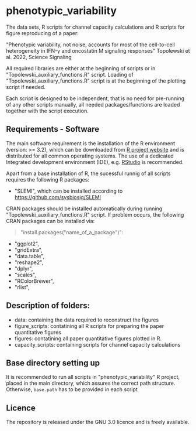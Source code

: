 # phenotypic_variability
The data sets, R scripts for channel capacity calculations and R scripts for figure reproducing of a paper:

"Phenotypic variability, not noise, accounts for most of the cell-to-cell heterogeneity in IFN-γ and oncostatin M signaling responses" 
Topolewski et al. 2022, Science Signaling

All required libraries are either at the beginning of scripts or in "Topolewski_auxiliary_functions.R" script. 
Loading of "Topolewski_auxiliary_functions.R" script is at the beginning of the plotting script if needed.

Each script is designed to be independent, that is no need for pre-running of any other scripts manually, 
all needed packages/functions are loaded together with the script execution. 

## Requirements - Software
The main software requirement is the installation of the R environment (version: >= 3.2), which can be downloaded from [R project website](https://www.r-project.org) and is distributed for all common operating systems.
The use of a dedicated Integrated development environment (IDE), e.g. [RStudio](https://www.rstudio.com) is recommended. 

Apart from a base installation of R, the sucessful runnig of all scripts requires the following R packages:
+ "SLEMI", which can be installed according to https://github.com/sysbiosig/SLEMI

CRAN packages should be installed automatically during running "Topolewski_auxiliary_functions.R" script.
If problem occurs, the following CRAN packages can be installed via: 
> "install.packages("name_of_a_package")":

+ "ggplot2", 
+ "gridExtra",
+ "data.table",
+ "reshape2",
+ "dplyr",
+ "scales",
+ "RColorBrewer",
+ "rlist",

## Description of folders:
- data: containing the data required to reconstruct the figures
- figure_scripts: contatining all R scripts for preparing the paper quantitative figures 
- figures: contatining all paper quantitative figures plotted in R. 
- capacity_scripts: containing scripts for channel capacity calculations

## Base directory setting up
It is recommended to run all scripts in "phenotypic_variability" R project, placed in the main directory, which assures the correct path structure. Otherwise, `base.path` has to be provided in each script

## Licence
The repository is released under the GNU 3.0 licence and is freely available.
